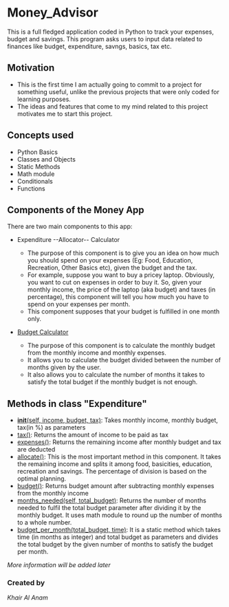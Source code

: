 # Money_Advisor

This is a full fledged application coded in Python to track your expenses, budget and savings. This program asks users to input data related to finances like budget, expenditure, savngs, basics, tax etc.

## Motivation
* This is the first time I am actually going to commit to a project for something useful, unlike the previous projects that were only coded for learning purposes.
* The ideas and features that come to my mind related to this project motivates me to start this project.

## Concepts used
* Python Basics
* Classes and Objects
* Static Methods
* Math module
* Conditionals
* Functions

## Components of the Money App
There are two main components to this app:

* Expenditure --Allocator-- Calculator
  * The purpose of this component is to give you an idea on how much you should spend on your expenses (Eg: Food, Education, Recreation, Other Basics etc), given the budget and the tax.
  * For example, suppose you want to buy a pricey laptop. Obviously, you want to cut on expenses in order to buy it. So, given your monthly income, the price of the laptop (aka budget) and taxes (in percentage), this component will tell you how much you have to spend on your expenses per month.
  * This component supposes that your budget is fulfilled in one month only.

* <u>Budget Calculator</u>
  * The purpose of this component is to calculate the monthly budget from the monthly income and monthly expenses.
  * It allows you to calculate the budget divided between the number of months given by the user.
  * It also allows you to calculate the number of months it takes to satisfy the total budget if the monthly budget is not enough.

## Methods in class "Expenditure"
* <u>__init__(self, income, budget, tax)</u>: Takes monthly income, monthly budget, tax(in %) as parameters
* <u>tax()</u>: Returns the amount of income to be paid as tax
* <u>expenses()</u>: Returns the remaining income after monthly budget and tax are deducted
* <u>allocate()</u>: This is the most important method in this component. It takes the remaining income and splits it among food, basicities, education, recreation and savings. The percentage of division is based on the optimal planning.
* <u>budget()</u>: Returns budget amount after subtracting monthly expenses from the monthly income
* <u>months_needed(self, total_budget)</u>: Returns the number of months needed to fulfil the total budget parameter after dividing it by the monthly budget. It uses math module to round up the number of months to a whole number.
* <u>budget_per_month(total_budget, time)</u>: It is a static method which takes time (in months as integer) and total budget as parameters and divides the total budget by the given number of months to satisfy the budget per month.

*More information will be added later*





### Created by
*Khair Al Anam*
